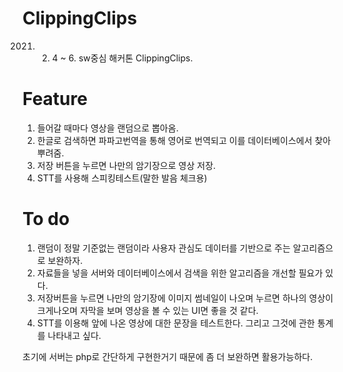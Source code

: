 # ClippingClips
2021. 2. 4 ~ 6. sw중심 해커톤  ClippingClips.


# Feature
1. 들어갈 때마다 영상을 랜덤으로 뽑아옴.
2. 한글로 검색하면 파파고번역을  통해 영어로 번역되고 이를 데이터베이스에서 찾아 뿌려줌.
3. 저장 버튼을 누르면 나만의 암기장으로 영상 저장.
4. STT를 사용해 스피킹테스트(말한 발음 체크용)


# To do
1. 랜덤이 정말 기준없는 랜덤이라 사용자 관심도 데이터를 기반으로 주는 알고리즘으로 보완하자.
2. 자료들을 넣을 서버와 데이터베이스에서 검색을 위한 알고리즘을 개선할 필요가 있다.
3. 저장버튼을 누르면 나만의 암기장에 이미지 썸네일이 나오며 누르면 하나의 영상이 크게나오며 자막을 보며 영상을 볼 수 있는 UI면 좋을 것 같다.
4. STT를 이용해 앞에 나온 영상에 대한 문장을 테스트한다. 그리고 그것에 관한 통계를 나타내고 싶다.

초기에 서버는 php로 간단하게 구현한거기 때문에 좀 더 보완하면 활용가능하다. 
